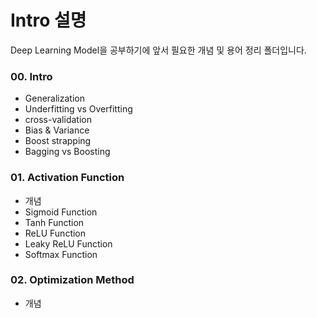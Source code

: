 # Intro 설명
Deep Learning Model을 공부하기에 앞서 필요한 개념 및 용어 정리 폴더입니다.

### 00. Intro
* Generalization
* Underfitting vs Overfitting
* cross-validation
* Bias & Variance
* Boost strapping
* Bagging vs Boosting

### 01. Activation Function
* 개념
* Sigmoid Function
* Tanh Function
* ReLU Function
* Leaky ReLU Function
* Softmax Function

### 02. Optimization Method
* 개념


